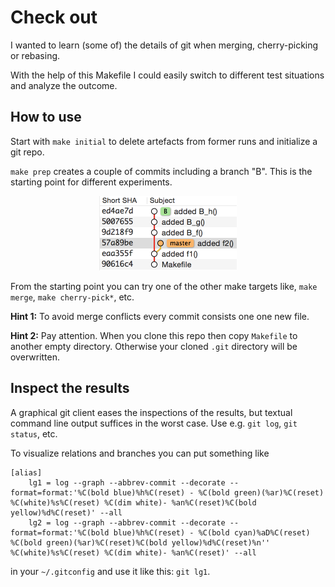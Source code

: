 # Check out

I wanted to learn (some of) the details of git when merging, cherry-picking or rebasing. 

With the help of this Makefile I could easily switch to different test situations and analyze the outcome.

## How to use

Start with `make initial` to delete artefacts from former runs and initialize a git repo.

`make prep` creates a couple of commits including a branch "B". This is the starting point for different experiments.

<p align=center>
    <img src="images/starting-point.png" width="220" height="119" />
</p>

From the starting point you can try one of the other make targets like, `make merge`, `make cherry-pick*`, etc.

**Hint 1:** To avoid merge conflicts every commit consists one one new file.

**Hint 2:** Pay attention. When you clone this repo then copy `Makefile` to another empty directory. Otherwise your cloned `.git` directory will be overwritten.

## Inspect the results

A graphical git client eases the inspections of the results, but textual command line output suffices in the worst case. Use e.g. `git log`, `git status`, etc.

To visualize relations and branches you can put something like

```
[alias]
    lg1 = log --graph --abbrev-commit --decorate --format=format:'%C(bold blue)%h%C(reset) - %C(bold green)(%ar)%C(reset) %C(white)%s%C(reset) %C(dim white)- %an%C(reset)%C(bold yellow)%d%C(reset)' --all
    lg2 = log --graph --abbrev-commit --decorate --format=format:'%C(bold blue)%h%C(reset) - %C(bold cyan)%aD%C(reset) %C(bold green)(%ar)%C(reset)%C(bold yellow)%d%C(reset)%n''          %C(white)%s%C(reset) %C(dim white)- %an%C(reset)' --all
```

in your `~/.gitconfig` and use it like this: `git lg1`.

